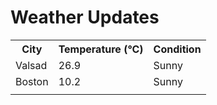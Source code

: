 # Weather Updates

<!-- WEATHER-UPDATE-START -->
<table><tr><th>City</th><th>Temperature (°C)</th><th>Condition</th></tr><tr><td>Valsad</td><td>26.9</td><td>Sunny</td></tr><tr><td>Boston</td><td>10.2</td><td>Sunny</td></tr><tr><td></td><td></td><td></td></tr></table>
<!-- WEATHER-UPDATE-END -->
